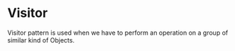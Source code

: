 # Visitor
Visitor pattern is used when we have to perform an operation on a group of
similar kind of Objects.
